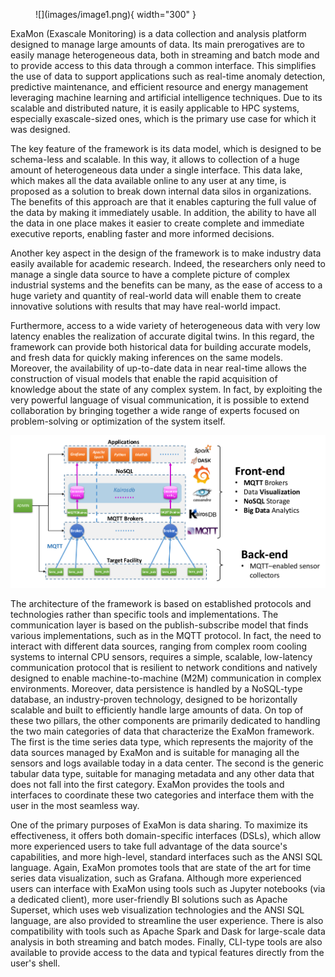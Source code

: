 <figure markdown>
  ![](images/image1.png){ width="300" }
</figure>

ExaMon (Exascale Monitoring) is a data collection and analysis platform designed to manage large amounts of data. Its main prerogatives are to easily manage heterogeneous data, both in streaming and batch mode and to provide access to this data through a common interface. This simplifies the use of data to support applications such as real-time anomaly detection, predictive maintenance, and efficient resource and energy management leveraging machine learning and artificial intelligence techniques. Due to its scalable and distributed nature, it is easily applicable to HPC systems, especially exascale-sized ones, which is the primary use case for which it was designed.

The key feature of the framework is its data model, which is designed to be schema-less and scalable. In this way, it allows to collection of a huge amount of heterogeneous data under a single interface. This data lake, which makes all the data available online to any user at any time, is proposed as a solution to break down internal data silos in organizations. The benefits of this approach are that it enables capturing the full value of the data by making it immediately usable. In addition, the ability to have all the data in one place makes it easier to create complete and immediate executive reports, enabling faster and more informed decisions.

Another key aspect in the design of the framework is to make industry data easily available for academic research. Indeed, the researchers only need to manage a single data source to have a complete picture of complex industrial systems and the benefits can be many, as the ease of access to a huge variety and quantity of real-world data will enable them to create innovative solutions with results that may have real-world impact.

Furthermore, access to a wide variety of heterogeneous data with very low latency enables the realization of accurate digital twins. In this regard, the framework can provide both historical data for building accurate models, and fresh data for quickly making inferences on the same models. Moreover, the availability of up-to-date data in near real-time allows the construction of visual models that enable the rapid acquisition of knowledge about the state of any complex system. In fact, by exploiting the very powerful language of visual communication, it is possible to extend collaboration by bringing together a wide range of experts focused on problem-solving or optimization of the system itself.

![](images/image3.png)

The architecture of the framework is based on established protocols and technologies rather than specific tools and implementations. The communication layer is based on the publish-subscribe model that finds various implementations, such as in the MQTT protocol. In fact, the need to interact with different data sources, ranging from complex room cooling systems to internal CPU sensors, requires a simple, scalable, low-latency communication protocol that is resilient to network conditions and natively designed to enable machine-to-machine (M2M) communication in complex environments. Moreover, data persistence is handled by a NoSQL-type database, an industry-proven technology, designed to be horizontally scalable and built to efficiently handle large amounts of data. On top of these two pillars, the other components are primarily dedicated to handling the two main categories of data that characterize the ExaMon framework. The first is the time series data type, which represents the majority of the data sources managed by ExaMon and is suitable for managing all the sensors and logs available today in a data center. The second is the generic tabular data type, suitable for managing metadata and any other data that does not fall into the first category. ExaMon provides the tools and interfaces to coordinate these two categories and interface them with the user in the most seamless way.

One of the primary purposes of ExaMon is data sharing. To maximize its effectiveness, it offers both domain-specific interfaces (DSLs), which allow more experienced users to take full advantage of the data source's capabilities, and more high-level, standard interfaces such as the ANSI SQL language. Again, ExaMon promotes tools that are state of the art for time series data visualization, such as Grafana. Although more experienced users can interface with ExaMon using tools such as Jupyter notebooks (via a dedicated client), more user-friendly BI solutions such as Apache Superset, which uses web visualization technologies and the ANSI SQL language, are also provided to streamline the user experience. There is also compatibility with tools such as Apache Spark and Dask for large-scale data analysis in both streaming and batch modes. Finally, CLI-type tools are also available to provide access to the data and typical features directly from the user's shell.
